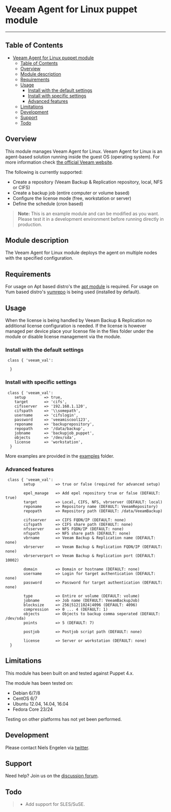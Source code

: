 # Veeam Agent for Linux puppet module

-----------------------------------

## Table of Contents

- [Veeam Agent for Linux puppet module](#veeam-agent-for-linux-puppet-module)
  - [Table of Contents](#table-of-contents)
  - [Overview](#overview)
  - [Module description](#module-description)
  - [Requirements](#requirements)
  - [Usage](#usage)
    - [Install with the default settings](#install-with-the-default-settings)
    - [Install with specific settings](#install-with-specific-settings)
    - [Advanced features](#advanced-features)
  - [Limitations](#limitations)
  - [Development](#development)
  - [Support](#support)
  - [Todo](#todo)

## Overview

This module manages Veeam Agent for Linux. Veeam Agent for Linux is an agent-based solution running inside the guest OS (operating system). For more information check [the official Veeam website](https://www.veeam.com/linux-cloud-server-backup-agent.html).

The following is currently supported:

- Create a repository (Veeam Backup & Replication repository, local, NFS or CIFS)
- Create a backup job (entire computer or volume based)
- Configure the license mode (free, workstation or server)
- Define the schedule (cron based)

> **Note:**
> This is an example module and can be modified as you want. Please test it in a development environment before running directly in production.
  
## Module description

The Veeam Agent for Linux module deploys the agent on multiple nodes with the specified configuration.

## Requirements

For usage on Apt based distro's the [apt module](https://forge.puppet.com/puppetlabs/apt) is required.
For usage on Yum based distro's [yumrepo](https://docs.puppet.com/puppet/latest/types/yumrepo.html) is being used (installed by default).

## Usage

When the license is being handled by Veeam Backup & Replication no additional license configuration is needed. If the license is however managed per device place your license file in the files folder under the module or disable license management via the module.

### Install with the default settings

```puppet
 class { 'veeam_val':

  }
```

### Install with specific settings

```puppet
 class { 'veeam_val':
    setup        => true,
    target       => 'cifs',
    cifsserver   => '192.168.1.120',
    cifspath     => '\\somepath',
    username     => 'cifslogin',
    password     => 'veeamiscool123',
    reponame     => 'backuprepository',
    repopath     => '/data/backup',
    jobname      => 'backupjob_puppet',
    objects      => '/dev/sda',
    license      => 'workstation',
  }
```

More examples are provided in the [examples](examples/) folder.

### Advanced features

```puppet
 class { 'veeam_val':
        setup         => true or false (required for advanced setup)

        epel_manage   => Add epel repository true or false (DEFAULT: true)
        target        => Local, CIFS, NFS, vbrserver (DEFAULT: local)
        reponame      => Repository name (DEFAULT: VeeamRepository)
        repopath      => Repository path (DEFAULT: /data/VeeamBackup)

        cifsserver    => CIFS FQDN/IP (DEFAULT: none)
        cifspath      => CIFS share path (DEFAULT: none)
        nfsserver     => NFS FQDN/IP (DEFAULT: none)
        nfspath       => NFS share path (DEFAULT: none)
        vbrname       => Veeam Backup & Replication name (DEFAULT: none)
        vbrserver     => Veeam Backup & Replication FQDN/IP (DEFAULT: none)
        vbrserverport => Veeam Backup & Replication port (DEFAULT: 10002)

        domain        => Domain or hostname (DEFAULT: none)
        username      => Login for target authentication (DEFAULT: none)
        password      => Password for target authentication (DEFAULT: none)

        type          => Entire or volume (DEFAULT: volume)
        jobname       => Job name (DEFAULT: VeeamBackupJob)
        blocksize     => 256|512|1024|4096 (DEFAULT: 4096)
        compression   => 0 ... 4 (DEFAULT: 1)
        objects       => Objects to backup comma seperated (DEFAULT: /dev/sda)
        points        => 5 (DEFAULT: 7)

        postjob       => Postjob script path (DEFAULT: none)

        license       => Server or workstation (DEFAULT: none)
  }
```

## Limitations

This module has been built on and tested against Puppet 4.x.

The module has been tested on:

- Debian 6/7/8
- CentOS 6/7
- Ubuntu 12.04, 14.04, 16.04
- Fedora Core 23/24

Testing on other platforms has not yet been performed.

## Development

Please contact Niels Engelen via [twitter](https://twitter.com/nielsengelen).

## Support

Need help? Join us on the [discussion forum](https://forums.veeam.com/veeam-agent-for-linux-f41/).

## Todo

> - Add support for SLES/SuSE.
